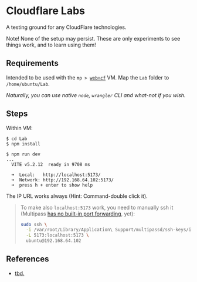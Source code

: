 # Cloudflare Labs

A testing ground for any CloudFlare technologies.

Note! None of the setup may persist. These are only experiments to see things work, and to learn using them!

## Requirements

Intended to be used with the `mp > `[`web+cf`](https://github.com/akauppi/mp/tree/main/web%2Bcf) VM. Map the `Lab` folder to `/home/ubuntu/Lab`.

*Naturally, you can use native `node`, `wrangler` CLI and what-not if you wish.*

<!--developed on:

- macOS 15.1
- Multipass 1.13.1
-->

## Steps

Within VM:

```
$ cd Lab
$ npm install
```

```
$ npm run dev
...
  VITE v5.2.12  ready in 9708 ms

  ➜  Local:   http://localhost:5173/
  ➜  Network: http://192.168.64.102:5173/
  ➜  press h + enter to show help
```

The IP URL works always (Hint: Command-double click it).

>To make also `localhost:5173` work, you need to manually ssh it (Multipass [has no built-in port forwarding](https://github.com/canonical/multipass/issues/309), yet):
>
>```bash
>sudo ssh \
>	-i /var/root/Library/Application\ Support/multipassd/ssh-keys/id_rsa \
>	-L 5173:localhost:5173 \
>	ubuntu@192.168.64.102
>```


## References

- [tbd.](...)


